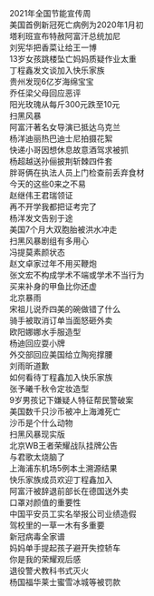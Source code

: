 2021年全国节能宣传周  
美国首例新冠死亡病例为2020年1月初  
塔利班宣布特赦阿富汗总统加尼  
刘宪华把香菜让给王一博  
13岁女孩跳楼坠亡妈妈质疑作业太重  
丁程鑫发文谈加入快乐家族  
贵州发现6亿岁海绵宝宝  
乔任梁父母回应恶评  
阳光玫瑰从每斤300元跌至10元  
扫黑风暴  
阿富汗著名女导演已抵达乌克兰  
杨洋迪丽热巴迪士尼拍摄花絮  
快递小哥因想休息故意酒驾求被抓  
杨超越送孙俪披荆斩棘四件套  
胖哥俩在执法人员上门检查前丢弃食材  
今天的这些0来之不易  
赵继伟王君瑞领证  
再不开学我都把证考完了  
杨洋发文告别于途  
美国7个月大双胞胎被洪水冲走  
扫黑风暴剧组有多用心  
冯提莫素颜状态  
赵文卓家过年不用买鞭炮  
张文宏不构成学术不端或学术不当行为  
买来补身的甲鱼比你还虚  
北京暴雨  
宋祖儿说乔四美的碗做错了什么  
骑手被取消订单当面怒砸外卖  
欧阳娜娜水手服造型  
杨迪回应耍小牌  
外交部回应美国给立陶宛撑腰  
刘雨昕道歉  
如何看待丁程鑫加入快乐家族  
张予曦千秋令定妆造型  
9岁男孩记下嫌疑人特征帮民警破案  
美国数千只沙币被冲上海滩死亡  
沙币是个什么动物  
扫黑风暴现实版  
北京WB王者荣耀战队挂牌公告  
与君歌太烧脑了  
上海浦东机场5例本土溯源结果  
快乐家族成员欢迎丁程鑫加入  
阿富汗被辞退前部长在德国送外卖  
口罩对颜值的重要性  
中国平安员工实名举报公司业绩造假  
驾校里的一草一木有多重要  
新冠病毒全家谱  
妈妈单手提起孩子避开失控轿车  
你是我的荣耀观后感  
退役警犬教科书式灭火  
杨国福华莱士蜜雪冰城等被罚款  
